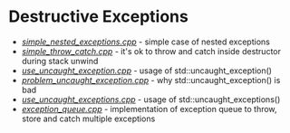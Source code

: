 # Destructive Exceptions

* [*simple_nested_exceptions.cpp*](src/simple_nested_exceptions.cpp) - simple case of nested exceptions
* [*simple_throw_catch.cpp*](src/simple_throw_catch.cpp) - it's ok to throw and catch inside destructor during stack unwind
* [*use_uncaught_exception.cpp*](src/use_uncaught_exception.cpp) - usage of std::uncaught_exception()
* [*problem_uncaught_exception.cpp*](src/problem_uncaught_exception.cpp) - why std::uncaught_exception() is bad
* [*use_uncaught_exceptions.cpp*](src/use_uncaught_exceptions.cpp)  - usage of std::uncaught_exceptions()
* [*exception_queue.cpp*](src/exception_queue.cpp) - implementation of exception queue to throw, store and catch multiple exceptions


